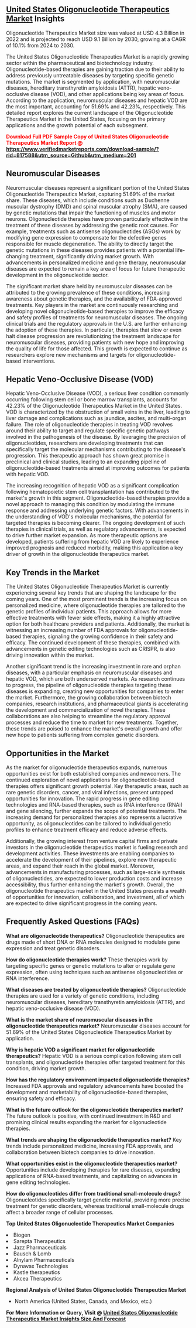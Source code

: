 <h2><a href="https://www.verifiedmarketreports.com/download-sample/?rid=817588&amp;utm_source=Github&amp;utm_medium=201" target="_blank">United States Oligonucleotide Therapeutics Market</a> Insights</h2><p>Oligonucleotide Therapeutics Market size was valued at USD 4.3 Billion in 2022 and is projected to reach USD 9.1 Billion by 2030, growing at a CAGR of 10.1% from 2024 to 2030.</p><p><div> <p>The United States Oligonucleotide Therapeutics Market is a rapidly growing sector within the pharmaceutical and biotechnology industry. Oligonucleotide-based therapies are gaining traction due to their ability to address previously untreatable diseases by targeting specific genetic mutations. The market is segmented by application, with neuromuscular diseases, hereditary transthyretin amyloidosis (ATTR), hepatic veno-occlusive disease (VOD), and other applications being key areas of focus. According to the application, neuromuscular diseases and hepatic VOD are the most important, accounting for 51.69% and 42.23%, respectively. This detailed report explores the current landscape of the Oligonucleotide Therapeutics Market in the United States, focusing on the primary applications and the growth potential of each subsegment. <strong><p><span class=""><span style="color: #ff0000;"><strong>Download Full PDF Sample Copy of United States Oligonucleotide Therapeutics Market Report</strong> @ </span><a href="https://www.verifiedmarketreports.com/download-sample/?rid=817588&amp;utm_source=Github&amp;utm_medium=201" target="_blank">https://www.verifiedmarketreports.com/download-sample/?rid=817588&amp;utm_source=Github&amp;utm_medium=201</a></span></p></strong></p> <h2>Neuromuscular Diseases</h2> <p>Neuromuscular diseases represent a significant portion of the United States Oligonucleotide Therapeutics Market, capturing 51.69% of the market share. These diseases, which include conditions such as Duchenne muscular dystrophy (DMD) and spinal muscular atrophy (SMA), are caused by genetic mutations that impair the functioning of muscles and motor neurons. Oligonucleotide therapies have proven particularly effective in the treatment of these diseases by addressing the genetic root causes. For example, treatments such as antisense oligonucleotides (ASOs) work by modifying gene expression to compensate for the defective genes responsible for muscle degeneration. The ability to directly target the genetic mutations in these diseases provides patients with a potential life-changing treatment, significantly driving market growth. With advancements in personalized medicine and gene therapy, neuromuscular diseases are expected to remain a key area of focus for future therapeutic development in the oligonucleotide sector.</p> <p>The significant market share held by neuromuscular diseases can be attributed to the growing prevalence of these conditions, increasing awareness about genetic therapies, and the availability of FDA-approved treatments. Key players in the market are continuously researching and developing novel oligonucleotide-based therapies to improve the efficacy and safety profiles of treatments for neuromuscular diseases. The ongoing clinical trials and the regulatory approvals in the U.S. are further enhancing the adoption of these therapies. In particular, therapies that slow or even halt disease progression are revolutionizing the treatment landscape for neuromuscular diseases, providing patients with new hope and improving the quality of life for those affected. This growth is expected to continue as researchers explore new mechanisms and targets for oligonucleotide-based interventions.</p> <h2>Hepatic Veno-Occlusive Disease (VOD)</h2> <p>Hepatic Veno-Occlusive Disease (VOD), a serious liver condition commonly occurring following stem cell or bone marrow transplants, accounts for 42.23% of the Oligonucleotide Therapeutics Market in the United States. VOD is characterized by the obstruction of small veins in the liver, leading to liver damage and complications such as jaundice, ascites, and multi-organ failure. The role of oligonucleotide therapies in treating VOD revolves around their ability to target and regulate specific genetic pathways involved in the pathogenesis of the disease. By leveraging the precision of oligonucleotides, researchers are developing treatments that can specifically target the molecular mechanisms contributing to the disease's progression. This therapeutic approach has shown great promise in preclinical and clinical studies, leading to an expanding pipeline of oligonucleotide-based treatments aimed at improving outcomes for patients with hepatic VOD.</p> <p>The increasing recognition of hepatic VOD as a significant complication following hematopoietic stem cell transplantation has contributed to the market's growth in this segment. Oligonucleotide-based therapies provide a novel approach to managing this condition by modulating the immune response and addressing underlying genetic factors. With advancements in the understanding of VOD's molecular mechanisms, the potential for targeted therapies is becoming clearer. The ongoing development of such therapies in clinical trials, as well as regulatory advancements, is expected to drive further market expansion. As more therapeutic options are developed, patients suffering from hepatic VOD are likely to experience improved prognosis and reduced morbidity, making this application a key driver of growth in the oligonucleotide therapeutics market.</p> <h2>Key Trends in the Market</h2> <p>The United States Oligonucleotide Therapeutics Market is currently experiencing several key trends that are shaping the landscape for the coming years. One of the most prominent trends is the increasing focus on personalized medicine, where oligonucleotide therapies are tailored to the genetic profiles of individual patients. This approach allows for more effective treatments with fewer side effects, making it a highly attractive option for both healthcare providers and patients. Additionally, the market is witnessing an increasing number of FDA approvals for oligonucleotide-based therapies, signaling the growing confidence in their safety and efficacy. The continued development of these therapies, combined with advancements in genetic editing technologies such as CRISPR, is also driving innovation within the market.</p> <p>Another significant trend is the increasing investment in rare and orphan diseases, with a particular emphasis on neuromuscular diseases and hepatic VOD, which are both underserved markets. As research continues to progress, the pipeline of oligonucleotide therapies targeting these diseases is expanding, creating new opportunities for companies to enter the market. Furthermore, the growing collaboration between biotech companies, research institutions, and pharmaceutical giants is accelerating the development and commercialization of novel therapies. These collaborations are also helping to streamline the regulatory approval processes and reduce the time to market for new treatments. Together, these trends are poised to enhance the market's overall growth and offer new hope to patients suffering from complex genetic disorders.</p> <h2>Opportunities in the Market</h2> <p>As the market for oligonucleotide therapeutics expands, numerous opportunities exist for both established companies and newcomers. The continued exploration of novel applications for oligonucleotide-based therapies offers significant growth potential. Key therapeutic areas, such as rare genetic disorders, cancer, and viral infections, present untapped opportunities for innovation. The rapid progress in gene editing technologies and RNA-based therapies, such as RNA interference (RNAi) and gene silencing, further expands the scope of potential treatments. The increasing demand for personalized therapies also represents a lucrative opportunity, as oligonucleotides can be tailored to individual genetic profiles to enhance treatment efficacy and reduce adverse effects.</p> <p>Additionally, the growing interest from venture capital firms and private investors in the oligonucleotide therapeutics market is fueling research and development activities. These investments are enabling companies to accelerate the development of their pipelines, explore new therapeutic areas, and expand their reach in the global market. Moreover, advancements in manufacturing processes, such as large-scale synthesis of oligonucleotides, are expected to lower production costs and increase accessibility, thus further enhancing the market's growth. Overall, the oligonucleotide therapeutics market in the United States presents a wealth of opportunities for innovation, collaboration, and investment, all of which are expected to drive significant progress in the coming years.</p> <h2>Frequently Asked Questions (FAQs)</h2> <p><strong>What are oligonucleotide therapeutics?</strong> Oligonucleotide therapeutics are drugs made of short DNA or RNA molecules designed to modulate gene expression and treat genetic disorders.</p> <p><strong>How do oligonucleotide therapies work?</strong> These therapies work by targeting specific genes or genetic mutations to alter or regulate gene expression, often using techniques such as antisense oligonucleotides or RNA interference.</p> <p><strong>What diseases are treated by oligonucleotide therapies?</strong> Oligonucleotide therapies are used for a variety of genetic conditions, including neuromuscular diseases, hereditary transthyretin amyloidosis (ATTR), and hepatic veno-occlusive disease (VOD).</p> <p><strong>What is the market share of neuromuscular diseases in the oligonucleotide therapeutics market?</strong> Neuromuscular diseases account for 51.69% of the United States Oligonucleotide Therapeutics Market by application.</p> <p><strong>Why is hepatic VOD a significant market for oligonucleotide therapeutics?</strong> Hepatic VOD is a serious complication following stem cell transplants, and oligonucleotide therapies offer targeted treatment for this condition, driving market growth.</p> <p><strong>How has the regulatory environment impacted oligonucleotide therapies?</strong> Increased FDA approvals and regulatory advancements have boosted the development and marketability of oligonucleotide-based therapies, ensuring safety and efficacy.</p> <p><strong>What is the future outlook for the oligonucleotide therapeutics market?</strong> The future outlook is positive, with continued investment in R&D and promising clinical results expanding the market for oligonucleotide therapies.</p> <p><strong>What trends are shaping the oligonucleotide therapeutics market?</strong> Key trends include personalized medicine, increasing FDA approvals, and collaboration between biotech companies to drive innovation.</p> <p><strong>What opportunities exist in the oligonucleotide therapeutics market?</strong> Opportunities include developing therapies for rare diseases, expanding applications of RNA-based treatments, and capitalizing on advances in gene editing technologies.</p> <p><strong>How do oligonucleotides differ from traditional small-molecule drugs?</strong> Oligonucleotides specifically target genetic material, providing more precise treatment for genetic disorders, whereas traditional small-molecule drugs affect a broader range of cellular processes.</p></div></p><p><strong>Top United States Oligonucleotide Therapeutics Market Companies</strong></p><div data-test-id=""><p><li>Biogen</li><li> Sarepta Therapeutics</li><li> Jazz Pharmaceuticals</li><li> Bausch & Lomb</li><li> Alnylam Pharmaceuticals</li><li> Dynavax Technologies</li><li> Kastle therapeutics</li><li> Akcea Therapeutics</li></p><div><strong>Regional Analysis of&nbsp;United States Oligonucleotide Therapeutics Market</strong></div><ul><li dir="ltr"><p dir="ltr">North America&nbsp;(United States, Canada, and Mexico, etc.)</p></li></ul><p><strong>For More Information or Query, Visit @&nbsp;</strong><strong><a href="https://www.verifiedmarketreports.com/product/oligonucleotide-therapeutics-market/?utm_source=Github&amp;utm_medium=201" target="_blank">United States Oligonucleotide Therapeutics Market Insights Size And Forecast</a></strong></p></div>
